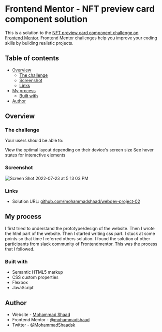 # Frontend Mentor - NFT preview card component solution

This is a solution to the [NFT preview card component challenge on Frontend Mentor](https://www.frontendmentor.io/challenges/nft-preview-card-component-SbdUL_w0U). Frontend Mentor challenges help you improve your coding skills by building realistic projects. 

## Table of contents

- [Overview](#overview)
  - [The challenge](#the-challenge)
  - [Screenshot](#screenshot)
  - [Links](#links)
- [My process](#my-process)
  - [Built with](#built-with)
- [Author](#author)

## Overview

### The challenge

Your users should be able to:

View the optimal layout depending on their device's screen size
See hover states for interactive elements

### Screenshot

![Screen Shot 2022-07-23 at 5 13 03 PM](https://user-images.githubusercontent.com/89409389/180603669-2a0b1155-4994-45fc-8119-e832bccfce24.png)

### Links

- Solution URL: [github.com/mohammadshaad/webdev-project-02](https://github.com/mohammadshaad/webdev-project-02)

## My process
I first tried to understand the prototype/design of the website. Then I wrote the html part of the website. Then I started writing css part. I stuck at some points so that time I referred others solution. I found the solution of other participants from slack community of Frontendmentor. This was the process that I followed.

### Built with

- Semantic HTML5 markup
- CSS custom properties
- Flexbox
- JavaScript


## Author

- Website - [Mohammad Shaad](https://www.mohammadshaad.github.io)
- Frontend Mentor - [@mohammadshaad](https://www.frontendmentor.io/profile/mohammadshaad)
- Twitter - [@MohammadShaadsk](https://www.twitter.com/MohammadShaadsk)
